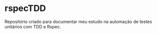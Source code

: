 # rspecTDD
Repositório criado para documentar meu estudo na automação de testes unitários com TDD e Rspec.
